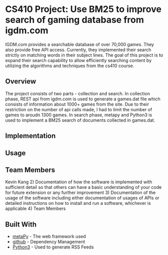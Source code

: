 # CS410 Project: Use BM25 to improve search of gaming database from igdm.com
IGDM.com provides a searchable database of over 70,000 games.  They also provide free API access.  Currently, they implemented their search strictly on matching words in their subject lines.  The goal of this project is to expand their search capability to allow efficiently searching content by utilizing the algorithms and techniques from the cs410 course.

## Overview
The project consists of two parts - collection and search.  In collection phase, REST api from igdm.com is used to generate a games.dat file which consists of information about 1000+ games from the site.  Due to their restriction on the number of api calls made, I had to limit the number of games to aroudn 1300 games. In search phase, metapy and Python3 is used to implement a BM25 search of documents collected in games.dat.

## Implementation


## Usage

## Team Members
Kevin Kang
2) Documentation of how the software is implemented with sufficient detail so that others can have a basic understanding of your code for future extension or any further improvement
3) Documentation of the usage of the software including either documentation of usages of APIs or detailed instructions on how to install and run a software, whichever is applicable
4) Team Members

## Built With
* [metaPy](http://www.dropwizard.io/1.0.2/docs/) - The web framework used
* [github](https://maven.apache.org/) - Dependency Management
* [Python3](https://rometools.github.io/rome/) - Used to generate RSS Feeds
